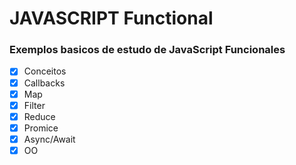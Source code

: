 # JAVASCRIPT Functional

### Exemplos basicos de estudo de JavaScript Funcionales

- [x] Conceitos
- [x] Callbacks
- [x] Map
- [x] Filter
- [x] Reduce
- [x] Promice
- [x] Async/Await
- [x] OO